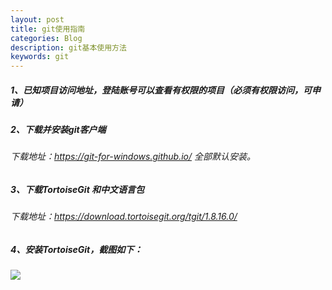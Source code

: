 ```yaml
---
layout: post
title: git使用指南
categories: Blog
description: git基本使用方法
keywords: git
---
```

##### 1、已知项目访问地址，登陆账号可以查看有权限的项目（必须有权限访问，可申请）
##### 2、下载并安装git客户端
###### 下载地址：https://git-for-windows.github.io/ 全部默认安装。
##### 3、下载TortoiseGit 和中文语言包
###### 下载地址：https://download.tortoisegit.org/tgit/1.8.16.0/
##### 4、安装TortoiseGit，截图如下：
###### ![](/images/blog/two-steps.png)